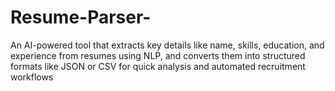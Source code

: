 # Resume-Parser-
An AI-powered tool that extracts key details like name, skills, education, and experience from resumes using NLP, and converts them into structured formats like JSON or CSV for quick analysis and automated recruitment workflows
